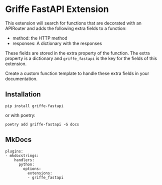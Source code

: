 Griffe FastAPI Extension
========================

This extension will search for functions that are decorated with an APIRouter and adds the following extra
fields to a function:

+ method: the HTTP method
+ responses: A dictionary with the responses

These fields are stored in the extra property of the function. The extra property is a dictionary and `griffe_fastapi`
is the key for the fields of this extension.

Create a custom function template to handle these extra fields in your documentation.

Installation
------------

````
pip install griffe-fastapi
````

or with poetry:

````
poetry add griffe-fastapi -G docs
````

MkDocs
------

````
plugins:
- mkdocstrings:
    handlers:
      python:
        options:
          extensions:
          - griffe_fastapi
````
